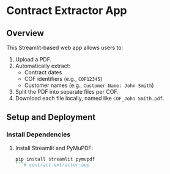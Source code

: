 # Contract Extractor App

## Overview
This Streamlit-based web app allows users to:
1. Upload a PDF.
2. Automatically extract:
   - Contract dates
   - COF identifiers (e.g., `COF12345`)
   - Customer names (e.g., `Customer Name: John Smith`)
3. Split the PDF into separate files per COF.
4. Download each file locally, named like `COF_John Smith.pdf`.

## Setup and Deployment

### Install Dependencies
1. Install Streamlit and PyMuPDF:
   ```bash
   pip install streamlit pymupdf
   ```# contract-extractor-app
